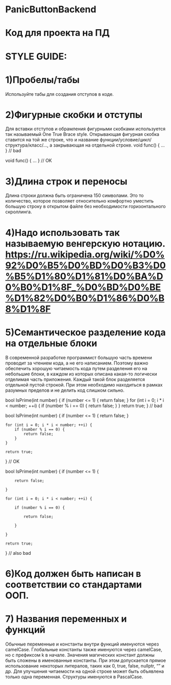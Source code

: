 # PanicButtonBackend
# Код для проекта на ПД


# STYLE GUIDE:

# 1)Пробелы/табы
  Используйте табы для создания отступов в коде.
  
# 2)Фигурные скобки и отступы
  Для вставки отступов и обрамления фигурными скобками используется так называемый One True Brace style. Открывающая фигурная скобка ставится на той же строке, что и название функции/условие/цикл/структура/класс/…,   а закрывающая на отдельной строке.
  void func()
  {
      ...
  } // bad
  
  void func() {
      ...
  } // OK
  
# 3)Длина строк и переносы
  Длина строки должна быть ограничена 150 символами. Это то количество, которое позволяет относительно комфортно уместить большую строку в открытом файле без необходимости горизонтального скроллинга.
  
# 4)Надо использовать так называемую венгерскую нотацию. https://ru.wikipedia.org/wiki/%D0%92%D0%B5%D0%BD%D0%B3%D0%B5%D1%80%D1%81%D0%BA%D0%B0%D1%8F_%D0%BD%D0%BE%D1%82%D0%B0%D1%86%D0%B8%D1%8F

# 5)Семантическое разделение кода на отдельные блоки
В современной разработке программист большую часть времени проводит за чтением кода, а не его написанием. Поэтому важно обеспечить хорошую читаемость кода путем разделения его на небольшие блоки, в каждом из которых описана какая-то логически отделимая часть приложения. Каждый такой блок разделяется отдельной пустой строкой. При этом необходимо находиться в рамках разумных пределов и не делить код слишком сильно.

bool IsPrime(int number) {
    if (number <= 1) {
        return false;
    }
    for (int i = 0; i * i < number; ++i) {
        if (number % i == 0) {
            return false;
        }
    }
    return true;
} // bad

bool IsPrime(int number) {
    if (number <= 1) {
        return false;
    }

    for (int i = 0; i * i < number; ++i) {
        if (number % i == 0) {
            return false;
        }
    }

    return true;
} // OK

bool IsPrime(int number) {
    if (number <= 1) {

        return false;

    }

    for (int i = 0; i * i < number; ++i) {

        if (number % i == 0) {

            return false;

        }

    }

    return true;
} // also bad

# 6)Код должен быть написан в соответствии со стандартами ООП.

# 7) Названия переменных и функций
Обычные переменные и константы внутри функций именуются через camelCase. Глобальные константы также именуются через camelCase, но с префиксом k в начале. Значения магических констант должны быть сложены в именованные константы. При этом допускается прямое использование некоторых литералов, таких как 0, true, false, nullptr, “” и др. Для улучшения читаемости на одной строке может быть объявлена только одна переменная. Структуры именуются в PascalCase.
